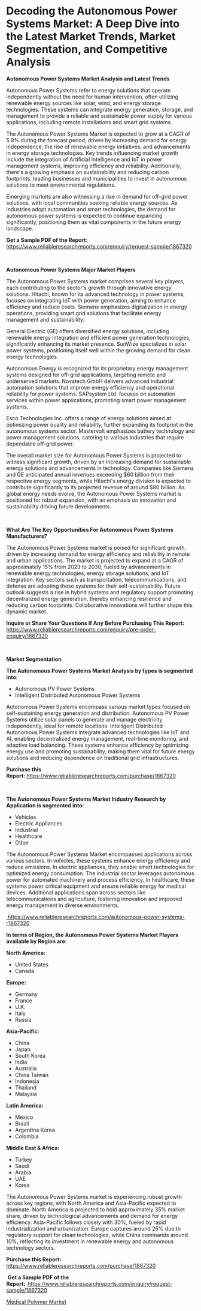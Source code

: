 <p><h1>Decoding the Autonomous Power Systems Market: A Deep Dive into the Latest Market Trends, Market Segmentation, and Competitive Analysis</h1></p><p><strong>Autonomous Power Systems Market Analysis and Latest Trends</strong></p>
<p><p>Autonomous Power Systems refer to energy solutions that operate independently without the need for human intervention, often utilizing renewable energy sources like solar, wind, and energy storage technologies. These systems can integrate energy generation, storage, and management to provide a reliable and sustainable power supply for various applications, including remote installations and smart grid systems.</p><p>The Autonomous Power Systems Market is expected to grow at a CAGR of 5.9% during the forecast period, driven by increasing demand for energy independence, the rise of renewable energy initiatives, and advancements in energy storage technologies. Key trends influencing market growth include the integration of Artificial Intelligence and IoT in power management systems, improving efficiency and reliability. Additionally, there's a growing emphasis on sustainability and reducing carbon footprints, leading businesses and municipalities to invest in autonomous solutions to meet environmental regulations.</p><p>Emerging markets are also witnessing a rise in demand for off-grid power solutions, with local communities seeking reliable energy sources. As industries adopt automation and smart technologies, the demand for autonomous power systems is expected to continue expanding significantly, positioning them as vital components in the future energy landscape.</p></p>
<p><strong>Get a Sample PDF of the Report:&nbsp;</strong> <a href="https://www.reliableresearchreports.com/enquiry/request-sample/1867320?utm_campaign=2295&utm_medium=2&utm_source=Github&utm_content=ia&utm_term=27032025&utm_id=autonomous-power-systems">https://www.reliableresearchreports.com/enquiry/request-sample/1867320</a></p>
<p>&nbsp;</p>
<p><strong>Autonomous Power Systems Major Market Players</strong></p>
<p><p>The Autonomous Power Systems market comprises several key players, each contributing to the sector's growth through innovative energy solutions. Hitachi, known for its advanced technology in power systems, focuses on integrating IoT with power generation, aiming to enhance efficiency and reduce costs. Siemens emphasizes digitalization in energy operations, providing smart grid solutions that facilitate energy management and sustainability.</p><p>General Electric (GE) offers diversified energy solutions, including renewable energy integration and efficient power generation technologies, significantly enhancing its market presence. SunWize specializes in solar power systems, positioning itself well within the growing demand for clean energy technologies.</p><p>Autonomous Energy is recognized for its proprietary energy management systems designed for off-grid applications, targeting remote and underserved markets. Novatech GmbH delivers advanced industrial automation solutions that improve energy efficiency and operational reliability for power systems. SAPsystem Ltd. focuses on automation services within power applications, promoting smart power management systems.</p><p>Esco Technologies Inc. offers a range of energy solutions aimed at optimizing power quality and reliability, further expanding its footprint in the autonomous systems sector. Mastervolt emphasizes battery technology and power management solutions, catering to various industries that require dependable off-grid power.</p><p>The overall market size for Autonomous Power Systems is projected to witness significant growth, driven by an increasing demand for sustainable energy solutions and advancements in technology. Companies like Siemens and GE anticipated annual revenues exceeding $60 billion from their respective energy segments, while Hitachi's energy division is expected to contribute significantly to its projected revenue of around $80 billion. As global energy needs evolve, the Autonomous Power Systems market is positioned for robust expansion, with an emphasis on innovation and sustainability driving future developments.</p></p>
<p>&nbsp;</p>
<p><strong>What Are The Key Opportunities For Autonomous Power Systems Manufacturers?</strong></p>
<p><p>The Autonomous Power Systems market is poised for significant growth, driven by increasing demand for energy efficiency and reliability in remote and urban applications. The market is projected to expand at a CAGR of approximately 15% from 2023 to 2030, fueled by advancements in renewable energy technologies, energy storage solutions, and IoT integration. Key sectors such as transportation, telecommunications, and defense are adopting these systems for their self-sustainability. Future outlook suggests a rise in hybrid systems and regulatory support promoting decentralized energy generation, thereby enhancing resilience and reducing carbon footprints. Collaborative innovations will further shape this dynamic market.</p></p>
<p><strong>Inquire or Share Your Questions If Any Before Purchasing This Report:</strong> <a href="https://www.reliableresearchreports.com/enquiry/pre-order-enquiry/1867320?utm_campaign=2295&utm_medium=2&utm_source=Github&utm_content=ia&utm_term=27032025&utm_id=autonomous-power-systems">https://www.reliableresearchreports.com/enquiry/pre-order-enquiry/1867320</a></p>
<p>&nbsp;</p>
<p><strong>Market Segmentation</strong></p>
<p><strong>The Autonomous Power Systems Market Analysis by types is segmented into:</strong></p>
<p><ul><li>Autonomous PV Power Systems</li><li>Intelligent Distributed Autonomous Power Systems</li></ul></p>
<p><p>Autonomous Power Systems encompass various market types focused on self-sustaining energy generation and distribution. Autonomous PV Power Systems utilize solar panels to generate and manage electricity independently, ideal for remote locations. Intelligent Distributed Autonomous Power Systems integrate advanced technologies like IoT and AI, enabling decentralized energy management, real-time monitoring, and adaptive load balancing. These systems enhance efficiency by optimizing energy use and promoting sustainability, making them vital for future energy solutions and reducing dependence on traditional grid infrastructures.</p></p>
<p><strong>Purchase this Report:&nbsp;</strong><a href="https://www.reliableresearchreports.com/purchase/1867320?utm_campaign=2295&utm_medium=2&utm_source=Github&utm_content=ia&utm_term=27032025&utm_id=autonomous-power-systems">https://www.reliableresearchreports.com/purchase/1867320</a></p>
<p>&nbsp;</p>
<p><strong>The Autonomous Power Systems Market Industry Research by Application is segmented into:</strong></p>
<p><ul><li>Vehicles</li><li>Electric Appliances</li><li>Industrial</li><li>Healthcare</li><li>Other</li></ul></p>
<p><p>The Autonomous Power Systems Market encompasses applications across various sectors. In vehicles, these systems enhance energy efficiency and reduce emissions. In electric appliances, they enable smart technologies for optimized energy consumption. The industrial sector leverages autonomous power for automated machinery and process efficiency. In healthcare, these systems power critical equipment and ensure reliable energy for medical devices. Additional applications span across sectors like telecommunications and agriculture, fostering innovation and improved energy management in diverse environments.</p></p>
<p><a href="https://www.reliableresearchreports.com/autonomous-power-systems-r1867320?utm_campaign=2295&utm_medium=2&utm_source=Github&utm_content=ia&utm_term=27032025&utm_id=autonomous-power-systems">&nbsp;https://www.reliableresearchreports.com/autonomous-power-systems-r1867320</a></p>
<p><strong>In terms of Region, the Autonomous Power Systems Market Players available by Region are:</strong></p>
<p>
    <p> <strong> North America: </strong>
        <ul>
            <li>United States</li>
            <li>Canada</li>
        </ul>
        </p> 
    <p> <strong> Europe: </strong>
        <ul>
            <li>Germany</li>
            <li>France</li>
            <li>U.K.</li>
            <li>Italy</li>
            <li>Russia</li>
        </ul>
        </p> 
    <p> <strong> Asia-Pacific: </strong>
        <ul>
            <li>China</li>
            <li>Japan</li>
            <li>South Korea</li>
            <li>India</li>
            <li>Australia</li>
            <li>China Taiwan</li>
            <li>Indonesia</li>
            <li>Thailand</li>
            <li>Malaysia</li>
        </ul>
        </p> 
    <p> <strong> Latin America: </strong>
        <ul>
            <li>Mexico</li>
            <li>Brazil</li>
            <li>Argentina Korea</li>
            <li>Colombia</li>
        </ul>
        </p> 
    <p> <strong> Middle East & Africa: </strong>
        <ul>
            <li>Turkey</li>
            <li>Saudi</li>
            <li>Arabia</li>
            <li>UAE</li>
            <li>Korea</li>
        </ul>
    </p>
    </p>
<p><p>The Autonomous Power Systems market is experiencing robust growth across key regions, with North America and Asia-Pacific expected to dominate. North America is projected to hold approximately 35% market share, driven by technological advancements and demand for energy efficiency. Asia-Pacific follows closely with 30%, fueled by rapid industrialization and urbanization. Europe captures around 25% due to regulatory support for clean technologies, while China commands around 10%, reflecting its investment in renewable energy and autonomous technology sectors.</p></p>
<p><strong>Purchase this Report: </strong><a href="https://www.reliableresearchreports.com/purchase/1867320?utm_campaign=2295&utm_medium=2&utm_source=Github&utm_content=ia&utm_term=27032025&utm_id=autonomous-power-systems">https://www.reliableresearchreports.com/purchase/1867320</a></p>
<p>&nbsp;<strong>Get a Sample PDF of the Report:&nbsp;&nbsp;</strong><a href="https://www.reliableresearchreports.com/enquiry/request-sample/1867320?utm_campaign=2295&utm_medium=2&utm_source=Github&utm_content=ia&utm_term=27032025&utm_id=autonomous-power-systems">https://www.reliableresearchreports.com/enquiry/request-sample/1867320</a></p>
<p><strong></strong></p>
<p><p><a href="https://github.com/baetahassaz6/Market-Research-Report-List-1/blob/main/medical-polymer-market.md?utm_campaign=2295&utm_medium=2&utm_source=Github&utm_content=ia&utm_term=27032025&utm_id=autonomous-power-systems">Medical Polymer Market</a></p></p>
